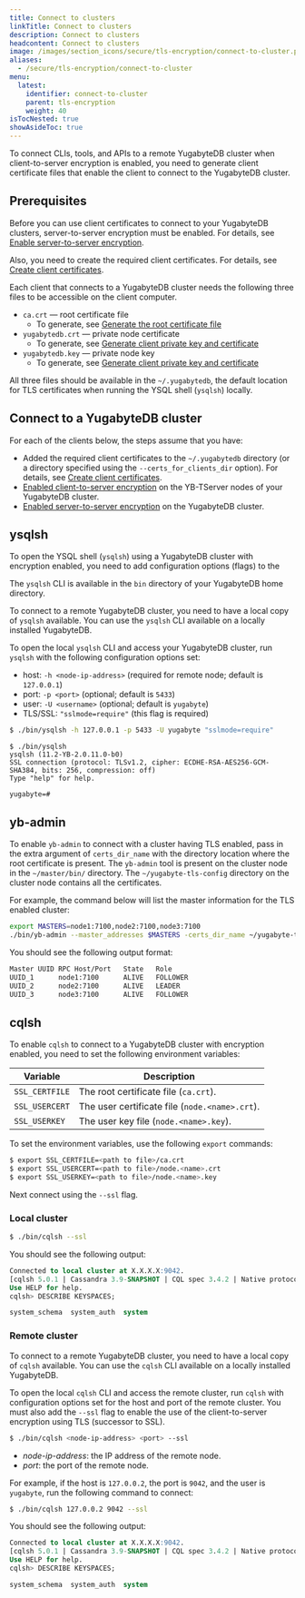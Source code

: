 ```yaml
---
title: Connect to clusters
linkTitle: Connect to clusters
description: Connect to clusters
headcontent: Connect to clusters
image: /images/section_icons/secure/tls-encryption/connect-to-cluster.png
aliases:
  - /secure/tls-encryption/connect-to-cluster
menu:
  latest:
    identifier: connect-to-cluster
    parent: tls-encryption
    weight: 40
isTocNested: true
showAsideToc: true
---
```


To connect CLIs, tools, and APIs to a remote YugabyteDB cluster when client-to-server encryption is enabled, you need to generate client certificate files that enable the client to connect to the YugabyteDB cluster.

## Prerequisites

Before you can use client certificates to connect to your YugabyteDB clusters, server-to-server encryption must be enabled. For details, see [Enable server-to-server encryption](../server-to-server).

Also, you need to create the required client certificates. For details, see [Create client certificates](../client-certificates).

Each client that connects to a YugabyteDB cluster needs the following three files to be accessible on the client computer.

- `ca.crt` — root certificate file
  - To generate, see [Generate the root certificate file](../server-certificates/#generate-the-root-certificate-file)
- `yugabytedb.crt` — private node certificate
  - To generate, see [Generate client private key and certificate](../client-certificates/#generate-private-key-and-certificate)
- `yugabytedb.key` — private node key
  - To generate, see [Generate client private key and certificate](../client-certificates/#generate-private-key-and-certificate)

All three files should be available in the `~/.yugabytedb`, the default location for TLS certificates when running the YSQL shell (`ysqlsh`) locally.

## Connect to a YugabyteDB cluster

For each of the clients below, the steps assume that you have:

- Added the required client certificates to the `~/.yugabytedb` directory (or a directory specified using the `--certs_for_clients_dir` option). For details, see [Create client certificates](../client-certificates).
- [Enabled client-to-server encryption](../client-to-server) on the YB-TServer nodes of your YugabyteDB cluster.
- [Enabled server-to-server encryption](../server-to-server) on the YugabyteDB cluster.

## ysqlsh

To open the YSQL shell (`ysqlsh`) using a YugabyteDB cluster with encryption enabled, you need to add configuration options (flags) to the  

The `ysqlsh` CLI is available in the `bin` directory of your YugabyteDB home directory.

To connect to a remote YugabyteDB cluster, you need to have a local copy of `ysqlsh` available. You can use the `ysqlsh` CLI available on a locally installed YugabyteDB.

To open the local `ysqlsh` CLI and access your YugabyteDB cluster, run `ysqlsh` with the following configuration options set:

- host: `-h <node-ip-address>` (required for remote node; default is `127.0.0.1`)
- port: `-p <port>` (optional; default is `5433`)
- user: `-U <username>` (optional; default is `yugabyte`)
- TLS/SSL: `"sslmode=require"` (this flag is required)

```sh
$ ./bin/ysqlsh -h 127.0.0.1 -p 5433 -U yugabyte "sslmode=require"
```

```
$ ./bin/ysqlsh
ysqlsh (11.2-YB-2.0.11.0-b0)
SSL connection (protocol: TLSv1.2, cipher: ECDHE-RSA-AES256-GCM-SHA384, bits: 256, compression: off)
Type "help" for help.

yugabyte=#
```

## yb-admin

To enable `yb-admin` to connect with a cluster having TLS enabled, pass in the extra argument of `certs_dir_name` with the directory location where the root certificate is present. The `yb-admin` tool is present on the cluster node in the `~/master/bin/` directory. The `~/yugabyte-tls-config` directory on the cluster node contains all the certificates.

For example, the command below will list the master information for the TLS enabled cluster:

```sh
export MASTERS=node1:7100,node2:7100,node3:7100
./bin/yb-admin --master_addresses $MASTERS -certs_dir_name ~/yugabyte-tls-config list_all_masters
```

You should see the following output format:

```sh
Master UUID	RPC Host/Port	State	Role
UUID_1 		node1:7100  	ALIVE 	FOLLOWER
UUID_2		node2:7100     	ALIVE 	LEADER
UUID_3 		node3:7100     	ALIVE 	FOLLOWER
```

## cqlsh

To enable `cqlsh` to connect to a YugabyteDB cluster with encryption enabled, you need to set the following environment variables:

Variable       | Description                  |
---------------|------------------------------|
`SSL_CERTFILE` | The root certificate file (`ca.crt`). |
`SSL_USERCERT` | The user certificate file  (`node.<name>.crt`). |
`SSL_USERKEY`  | The user key file (`node.<name>.key`).  |

To set the environment variables, use the following `export` commands:

```sh
$ export SSL_CERTFILE=<path to file>/ca.crt
$ export SSL_USERCERT=<path to file>/node.<name>.crt
$ export SSL_USERKEY=<path to file>/node.<name>.key
```

Next connect using the `--ssl` flag.

### Local cluster

```sh
$ ./bin/cqlsh --ssl
```

You should see the following output:

```sql
Connected to local cluster at X.X.X.X:9042.
[cqlsh 5.0.1 | Cassandra 3.9-SNAPSHOT | CQL spec 3.4.2 | Native protocol v4]
Use HELP for help.
cqlsh> DESCRIBE KEYSPACES;

system_schema  system_auth  system
```

### Remote cluster

To connect to a remote YugabyteDB cluster, you need to have a local copy of `cqlsh` available. You can use the `cqlsh` CLI available on a locally installed YugabyteDB.

To open the local `cqlsh` CLI and access the remote cluster, run `cqlsh` with configuration options set for the host and port of the remote cluster. You must also add the `--ssl` flag to enable the use of the client-to-server encryption using TLS (successor to SSL).

```sh
$ ./bin/cqlsh <node-ip-address> <port> --ssl
```

- *node-ip-address*: the IP address of the remote node.
- *port*: the port of the remote node.

For example, if the host is `127.0.0.2`, the port is `9042`, and the user is `yugabyte`, run the following command to connect:

```sh
$ ./bin/cqlsh 127.0.0.2 9042 --ssl
```

You should see the following output:

```sql
Connected to local cluster at X.X.X.X:9042.
[cqlsh 5.0.1 | Cassandra 3.9-SNAPSHOT | CQL spec 3.4.2 | Native protocol v4]
Use HELP for help.
cqlsh> DESCRIBE KEYSPACES;

system_schema  system_auth  system
```
